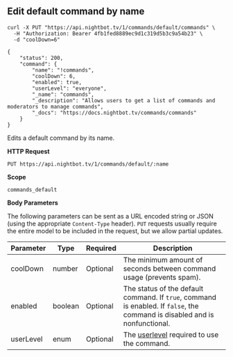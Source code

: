 ## Edit default command by name

```cURL
curl -X PUT "https://api.nightbot.tv/1/commands/default/commands" \
  -H "Authorization: Bearer 4fb1fed8889ec9d1c319d5b3c9a54b23" \
  -d "coolDown=6"

{
    "status": 200,
    "command": {
        "name": "!commands",
        "coolDown": 6,
        "enabled": true,
        "userLevel": "everyone",
        "_name": "commands",
        "_description": "Allows users to get a list of commands and moderators to manage commands",
        "_docs": "https://docs.nightbot.tv/commands/commands"
    }
}
```

Edits a default command by its name.

**HTTP Request**

`PUT https://api.nightbot.tv/1/commands/default/:name`

**Scope**

`commands_default`

**Body Parameters**

The following parameters can be sent as a URL encoded string or JSON (using the appropriate `Content-Type` header). `PUT` requests usually require the entire model to be included in the request, but we allow partial updates.

<table>
	<thead>
		<tr>
			<th>Parameter</th>
			<th>Type</th>
			<th>Required</th>
			<th>Description</th>
		</tr>
	</thead>
	<tbody>
		<tr>
			<td>coolDown</td>
			<td>number</td>
			<td>Optional</td>
			<td>The minimum amount of seconds between command usage (prevents spam).</td>
		</tr>
		<tr>
			<td>enabled</td>
			<td>boolean</td>
			<td>Optional</td>
			<td>The status of the default command. If <code>true</code>, command is enabled. If <code>false</code>, the command is disabled and is nonfunctional.</td>
		</tr>
		<tr>
			<td>userLevel</td>
			<td>enum</td>
			<td>Optional</td>
			<td>The <a href="#userlevels">userlevel</a> required to use the command.</td>
		</tr>
	</tbody>
</table>